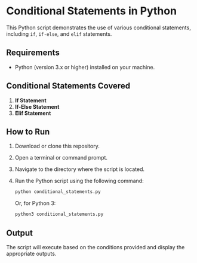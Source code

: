 # Conditional Statements in Python

This Python script demonstrates the use of various conditional statements, including `if`, `if-else`, and `elif` statements.

## Requirements

- Python (version 3.x or higher) installed on your machine.

## Conditional Statements Covered

1. **If Statement**
2. **If-Else Statement**
3. **Elif Statement**

## How to Run

1. Download or clone this repository.
2. Open a terminal or command prompt.
3. Navigate to the directory where the script is located.
4. Run the Python script using the following command:

    ```bash
    python conditional_statements.py
    ```

   Or, for Python 3:

    ```bash
    python3 conditional_statements.py
    ```

## Output

The script will execute based on the conditions provided and display the appropriate outputs.
